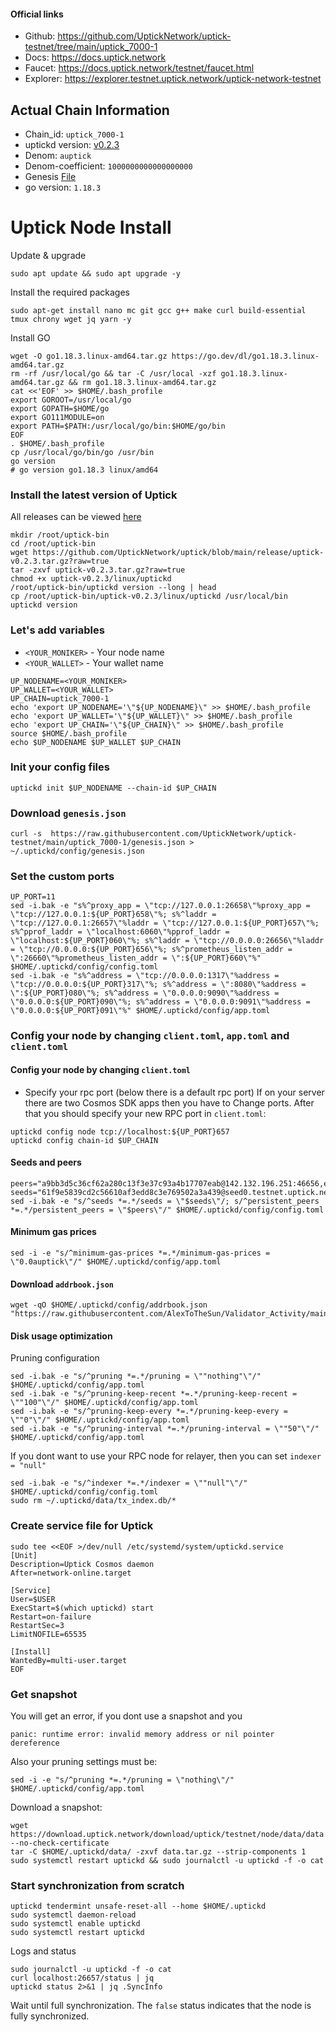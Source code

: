 #### Official links
- Github: https://github.com/UptickNetwork/uptick-testnet/tree/main/uptick_7000-1
- Docs: https://docs.uptick.network
- Faucet: https://docs.uptick.network/testnet/faucet.html
- Explorer: https://explorer.testnet.uptick.network/uptick-network-testnet


## Actual Chain Information
- Chain_id: `uptick_7000-1`
- uptickd version: [v0.2.3](https://github.com/UptickNetwork/uptick/blob/main/release/uptick-v0.2.3.tar.gz)
- Denom: `auptick`
- Denom-coefficient: `1000000000000000000`
- Genesis [File](https://github.com/UptickNetwork/uptick-testnet/blob/main/uptick_7000-1/genesis.json)
- go version: `1.18.3`

 # Uptick Node Install
 Update & upgrade
```
sudo apt update && sudo apt upgrade -y
```
Install the required packages
```
sudo apt-get install nano mc git gcc g++ make curl build-essential tmux chrony wget jq yarn -y
```
Install GO
```
wget -O go1.18.3.linux-amd64.tar.gz https://go.dev/dl/go1.18.3.linux-amd64.tar.gz
rm -rf /usr/local/go && tar -C /usr/local -xzf go1.18.3.linux-amd64.tar.gz && rm go1.18.3.linux-amd64.tar.gz
cat <<'EOF' >> $HOME/.bash_profile
export GOROOT=/usr/local/go
export GOPATH=$HOME/go
export GO111MODULE=on
export PATH=$PATH:/usr/local/go/bin:$HOME/go/bin
EOF
. $HOME/.bash_profile
cp /usr/local/go/bin/go /usr/bin
go version
# go version go1.18.3 linux/amd64
```
### Install the latest version of Uptick
All releases can be viewed [here](https://github.com/UptickNetwork/uptick/blob/main/release)
```
mkdir /root/uptick-bin
cd /root/uptick-bin
wget https://github.com/UptickNetwork/uptick/blob/main/release/uptick-v0.2.3.tar.gz?raw=true
tar -zxvf uptick-v0.2.3.tar.gz?raw=true
chmod +x uptick-v0.2.3/linux/uptickd
/root/uptick-bin/uptickd version --long | head
cp /root/uptick-bin/uptick-v0.2.3/linux/uptickd /usr/local/bin
uptickd version
```
### Let's add variables
- `<YOUR_MONIKER>` - Your node name
- `<YOUR_WALLET>` - Your wallet name
```
UP_NODENAME=<YOUR_MONIKER>
UP_WALLET=<YOUR_WALLET>
UP_CHAIN=uptick_7000-1
echo 'export UP_NODENAME='\"${UP_NODENAME}\" >> $HOME/.bash_profile
echo 'export UP_WALLET='\"${UP_WALLET}\" >> $HOME/.bash_profile
echo 'export UP_CHAIN='\"${UP_CHAIN}\" >> $HOME/.bash_profile
source $HOME/.bash_profile
echo $UP_NODENAME $UP_WALLET $UP_CHAIN
```
### Init your config files
```
uptickd init $UP_NODENAME --chain-id $UP_CHAIN
```
### Download `genesis.json`
```
curl -s  https://raw.githubusercontent.com/UptickNetwork/uptick-testnet/main/uptick_7000-1/genesis.json > ~/.uptickd/config/genesis.json
```
### Set the custom ports
```
UP_PORT=11
sed -i.bak -e "s%^proxy_app = \"tcp://127.0.0.1:26658\"%proxy_app = \"tcp://127.0.0.1:${UP_PORT}658\"%; s%^laddr = \"tcp://127.0.0.1:26657\"%laddr = \"tcp://127.0.0.1:${UP_PORT}657\"%; s%^pprof_laddr = \"localhost:6060\"%pprof_laddr = \"localhost:${UP_PORT}060\"%; s%^laddr = \"tcp://0.0.0.0:26656\"%laddr = \"tcp://0.0.0.0:${UP_PORT}656\"%; s%^prometheus_listen_addr = \":26660\"%prometheus_listen_addr = \":${UP_PORT}660\"%" $HOME/.uptickd/config/config.toml
sed -i.bak -e "s%^address = \"tcp://0.0.0.0:1317\"%address = \"tcp://0.0.0.0:${UP_PORT}317\"%; s%^address = \":8080\"%address = \":${UP_PORT}080\"%; s%^address = \"0.0.0.0:9090\"%address = \"0.0.0.0:${UP_PORT}090\"%; s%^address = \"0.0.0.0:9091\"%address = \"0.0.0.0:${UP_PORT}091\"%" $HOME/.uptickd/config/app.toml
```
### Config your node by changing `client.toml`, `app.toml` and `client.toml`
#### Config your node by changing `client.toml`
- Specify your rpc port (below there is a default rpc port)
If on your server there are two Cosmos SDK apps then you have to Change ports. After that you should specify your new RPC port in `client.toml`:
```
uptickd config node tcp://localhost:${UP_PORT}657
uptickd config chain-id $UP_CHAIN
```
#### Seeds and peers
```
peers="a9bb3d5c36cf62a280c13f3e37c93a4b17707eab@142.132.196.251:46656,eecdfb17919e59f36e5ae6cec2c98eeeac05c0f2@peer0.testnet.uptick.network:26656,178727600b61c055d9b594995e845ee9af08aa72@peer1.testnet.uptick.network:26656"
seeds="61f9e5839cd2c56610af3edd8c3e769502a3a439@seed0.testnet.uptick.network:26656"
sed -i.bak -e "s/^seeds *=.*/seeds = \"$seeds\"/; s/^persistent_peers *=.*/persistent_peers = \"$peers\"/" $HOME/.uptickd/config/config.toml
```
#### Minimum gas prices
```
sed -i -e "s/^minimum-gas-prices *=.*/minimum-gas-prices = \"0.0auptick\"/" $HOME/.uptickd/config/app.toml
```
#### Download `addrbook.json`
```
wget -qO $HOME/.uptickd/config/addrbook.json "https://raw.githubusercontent.com/AlexToTheSun/Validator_Activity/main/Uptick/addrbook.json"
```
#### Disk usage optimization
Pruning configuration
```
sed -i.bak -e "s/^pruning *=.*/pruning = \""nothing"\"/" $HOME/.uptickd/config/app.toml
sed -i.bak -e "s/^pruning-keep-recent *=.*/pruning-keep-recent = \""100"\"/" $HOME/.uptickd/config/app.toml
sed -i.bak -e "s/^pruning-keep-every *=.*/pruning-keep-every = \""0"\"/" $HOME/.uptickd/config/app.toml
sed -i.bak -e "s/^pruning-interval *=.*/pruning-interval = \""50"\"/" $HOME/.uptickd/config/app.toml
```
If you dont want to use your RPC node for relayer, then you can set `indexer = "null"`
```
sed -i.bak -e "s/^indexer *=.*/indexer = \""null"\"/" $HOME/.uptickd/config/config.toml
sudo rm ~/.uptickd/data/tx_index.db/*
```
### Create service file for Uptick
```
sudo tee <<EOF >/dev/null /etc/systemd/system/uptickd.service
[Unit]
Description=Uptick Cosmos daemon
After=network-online.target

[Service]
User=$USER
ExecStart=$(which uptickd) start
Restart=on-failure
RestartSec=3
LimitNOFILE=65535

[Install]
WantedBy=multi-user.target
EOF
```
### Get snapshot
You will get an error, if you dont use a snapshot and you 
```
panic: runtime error: invalid memory address or nil pointer dereference
```
Also your pruning settings must be:
```
sed -i -e "s/^pruning *=.*/pruning = \"nothing\"/" $HOME/.uptickd/config/app.toml
```
Download a snapshot:
```
wget https://download.uptick.network/download/uptick/testnet/node/data/data.tar.gz --no-check-certificate
tar -C $HOME/.uptickd/data/ -zxvf data.tar.gz --strip-components 1
sudo systemctl restart uptickd && sudo journalctl -u uptickd -f -o cat
```


### Start synchronization from scratch
```
uptickd tendermint unsafe-reset-all --home $HOME/.uptickd
sudo systemctl daemon-reload
sudo systemctl enable uptickd
sudo systemctl restart uptickd
```
Logs and status
```
sudo journalctl -u uptickd -f -o cat
curl localhost:26657/status | jq
uptickd status 2>&1 | jq .SyncInfo
```
Wait until full synchronization. The `false` status indicates that the node is fully synchronized.


